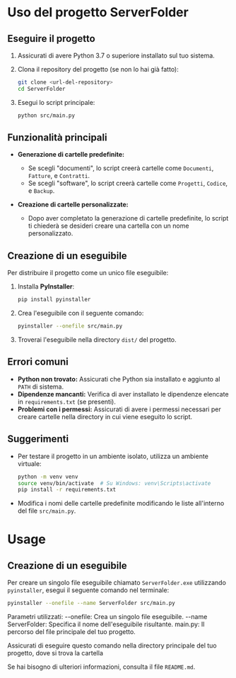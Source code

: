 # Uso del progetto ServerFolder

## Eseguire il progetto
1. Assicurati di avere Python 3.7 o superiore installato sul tuo sistema.
2. Clona il repository del progetto (se non lo hai già fatto):
   ```bash
   git clone <url-del-repository>
   cd ServerFolder
   ```

3. Esegui lo script principale:
   ```bash
   python src/main.py
   ```

## Funzionalità principali
- **Generazione di cartelle predefinite:**
  - Se scegli "documenti", lo script creerà cartelle come `Documenti`, `Fatture`, e `Contratti`.
  - Se scegli "software", lo script creerà cartelle come `Progetti`, `Codice`, e `Backup`.

- **Creazione di cartelle personalizzate:**
  - Dopo aver completato la generazione di cartelle predefinite, lo script ti chiederà se desideri creare una cartella con un nome personalizzato.

## Creazione di un eseguibile
Per distribuire il progetto come un unico file eseguibile:
1. Installa **PyInstaller**:
   ```bash
   pip install pyinstaller
   ```

2. Crea l'eseguibile con il seguente comando:
   ```bash
   pyinstaller --onefile src/main.py
   ```

3. Troverai l'eseguibile nella directory `dist/` del progetto.

## Errori comuni
- **Python non trovato:** Assicurati che Python sia installato e aggiunto al `PATH` di sistema.
- **Dipendenze mancanti:** Verifica di aver installato le dipendenze elencate in `requirements.txt` (se presenti).
- **Problemi con i permessi:** Assicurati di avere i permessi necessari per creare cartelle nella directory in cui viene eseguito lo script.

## Suggerimenti
- Per testare il progetto in un ambiente isolato, utilizza un ambiente virtuale:
  ```bash
  python -m venv venv
  source venv/bin/activate  # Su Windows: venv\Scripts\activate
  pip install -r requirements.txt
  ```

- Modifica i nomi delle cartelle predefinite modificando le liste all'interno del file `src/main.py`.

# Usage

## Creazione di un eseguibile

Per creare un singolo file eseguibile chiamato `ServerFolder.exe` utilizzando `pyinstaller`, esegui il seguente comando nel terminale:

```sh
pyinstaller --onefile --name ServerFolder src/main.py
```

Parametri utilizzati:
--onefile: Crea un singolo file eseguibile.
--name ServerFolder: Specifica il nome dell'eseguibile risultante.
main.py: Il percorso del file principale del tuo progetto.

Assicurati di eseguire questo comando nella directory principale del tuo progetto, dove si trova la cartella

Se hai bisogno di ulteriori informazioni, consulta il file `README.md`.

